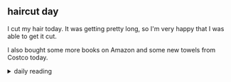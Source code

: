 ## haircut day

I cut my hair today. It was getting pretty long, so I'm very happy that I was able to get it cut.

I also bought some more books on Amazon and some new towels from Costco today.

<details markdown="1">
<summary>daily reading</summary>

| {{ page.date | date: "%B %-d, %Y" }} |
| :-------------: |
| [2 Kings 17; Titus 3; Hos. 10; Ps. 129–131]({% link _Bible/Bible-year-1.md %}) |
| [BC 16-17; HC 45-49; CD II: Art. 8-9]({% link _three_forms/three-forms-month-3.md %}) |
| [The Athanasian Creed](https://threeforms.org/the-athanasian-creed/) |

</details>